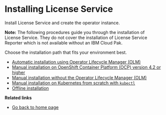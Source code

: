 # Installing License Service

Install License Service and create the operator instance.

**Note:** The following procedures guide you through the installation of License Service. They do not cover the installation of License Service Reporter which is not available without an IBM Cloud Pak.

Choose the installation path that fits your environment best.

- [Automatic installation using Operator Lifecycle Manager (OLM)](Automatic_installation.md)
- [Manual installation on OpenShift Container Platform (OCP) version 4.2 or higher](Install_on_OCP.md)
- [Manual installation without the Operator Lifecycle Manager (OLM)](Install_without_OLM.md)
- [Manual installation on Kubernetes from scratch with `kubectl`](Install_from_scratch.md)
- [Offline installation](Install_offline.md)

<b>Related links</b>

- [Go back to home page](../License_Service_main.md#documentation)
